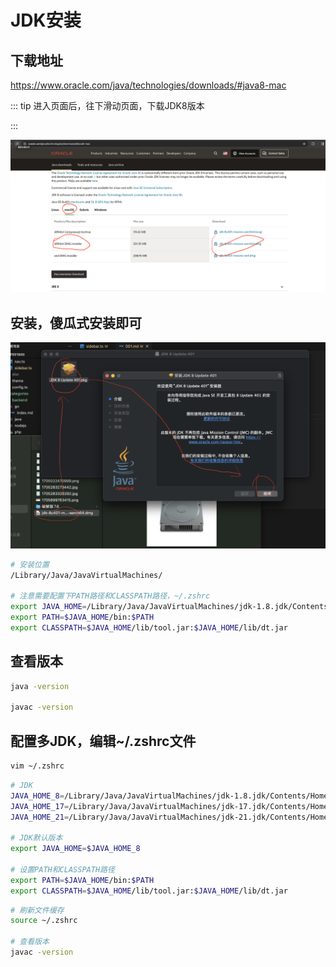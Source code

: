 # JDK安装

## 下载地址

https://www.oracle.com/java/technologies/downloads/#java8-mac

::: tip
进入页面后，往下滑动页面，下载JDK8版本

:::


![001](./pics/001.png)

##  安装，傻瓜式安装即可

![002](./pics/002.png)

```bash
# 安装位置
/Library/Java/JavaVirtualMachines/

# 注意需要配置下PATH路径和CLASSPATH路径，~/.zshrc
export JAVA_HOME=/Library/Java/JavaVirtualMachines/jdk-1.8.jdk/Contents/Home
export PATH=$JAVA_HOME/bin:$PATH
export CLASSPATH=$JAVA_HOME/lib/tool.jar:$JAVA_HOME/lib/dt.jar

```



## 查看版本

```bash
java -version

javac -version

```

## 配置多JDK，编辑~/.zshrc文件

```bash
vim ~/.zshrc

```

```bash
# JDK
JAVA_HOME_8=/Library/Java/JavaVirtualMachines/jdk-1.8.jdk/Contents/Home
JAVA_HOME_17=/Library/Java/JavaVirtualMachines/jdk-17.jdk/Contents/Home
JAVA_HOME_21=/Library/Java/JavaVirtualMachines/jdk-21.jdk/Contents/Home

# JDK默认版本
export JAVA_HOME=$JAVA_HOME_8

# 设置PATH和CLASSPATH路径
export PATH=$JAVA_HOME/bin:$PATH
export CLASSPATH=$JAVA_HOME/lib/tool.jar:$JAVA_HOME/lib/dt.jar


```

```bash
# 刷新文件缓存
source ~/.zshrc

# 查看版本
javac -version

```